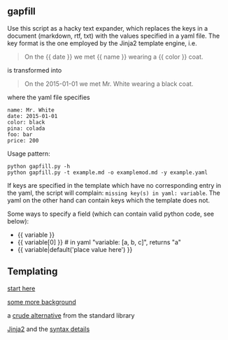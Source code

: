 ## gapfill

Use this script as a hacky text expander, which replaces the keys in a document (markdown, rtf, txt) with the values specified in a yaml file. The key format is the one employed by the Jinja2 template engine, i.e. 

> On the {{ date }} we met {{ name }} wearing a {{ color }} coat.

is transformed into

> On the 2015-01-01 we met Mr. White wearing a black coat.

where the yaml file specifies

    name: Mr. White
    date: 2015-01-01
    color: black
    pina: colada
    foo: bar
    price: 200

Usage pattern:

    python gapfill.py -h
    python gapfill.py -t example.md -o examplemod.md -y example.yaml

If keys are specified in the template which have no corresponding entry in the yaml, the script will complain: `missing key(s) in yaml: variable`. The yaml on the other hand can contain keys which the template does not.

Some ways to specify a field (which can contain valid python code, see below):

* {{ variable }}
* {{ variable[0] }} # in yaml "variable: [a, b, c]", returns "a"
* {{ variable|default('place value here') }}

## Templating

[start here](https://wiki.python.org/moin/Templating)

[some more background](http://www.simple-is-better.org/template/)

a [crude alternative](https://docs.python.org/3.4/library/string.html#template-strings) from the standard library

[Jinja2](http://jinja.pocoo.org/) and the [syntax details](http://jinja.pocoo.org/docs/dev/templates/)

